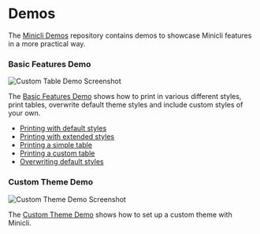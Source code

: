 # Demos

The [Minicli Demos](https://github.com/minicli/demos) repository contains demos to showcase Minicli features in a more practical way.

### Basic Features Demo

![Custom Table Demo Screenshot](../images/screenshot_demo_table.png)

The [Basic Features Demo](https://github.com/minicli/demos/tree/master/basic-features) shows how to print in various different styles, print tables, overwrite default theme styles and include custom styles of your own.

- [Printing with default styles](https://github.com/minicli/demos/blob/master/basic-features/app/Command/Styles/DefaultController.php)
- [Printing with extended styles](https://github.com/minicli/demos/blob/master/basic-features/app/Command/Styles/ExtendedController.php)
- [Printing a simple table](https://github.com/minicli/demos/blob/master/basic-features/app/Command/Table/DefaultController.php)
- [Printing a custom table](https://github.com/minicli/demos/blob/master/basic-features/app/Command/Table/CustomController.php)
- [Overwriting default styles](https://github.com/minicli/demos/blob/master/basic-features/app/Command/Styles/CustomController.php)


### Custom Theme Demo

![Custom Theme Demo Screenshot](../images/screenshot_customtheme.png)

The [Custom Theme Demo](https://github.com/minicli/demos/tree/master/custom-theme) shows how to set up a custom theme with Minicli.


